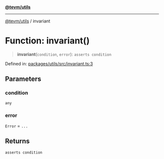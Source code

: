 [**@tevm/utils**](../README.md)

***

[@tevm/utils](../globals.md) / invariant

# Function: invariant()

> **invariant**(`condition`, `error`): `asserts condition`

Defined in: [packages/utils/src/invariant.ts:3](https://github.com/evmts/tevm-monorepo/blob/main/packages/utils/src/invariant.ts#L3)

## Parameters

### condition

`any`

### error

`Error` = `...`

## Returns

`asserts condition`
